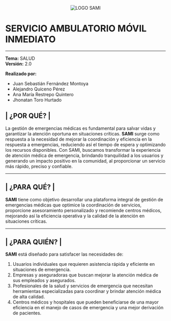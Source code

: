 
<p align="center">
  <img src="https://i.imgur.com/rtTtkyj.png" alt="LOGO SAMI">
</p>

# **SERVICIO AMBULATORIO MÓVIL INMEDIATO**
------------



**Tema:** SALUD  
**Versión:** 2.0  

**Realizado por:**  
- Juan Sebastián Fernández Montoya  
- Alejandro Quiceno Pérez  
- Ana María Restrepo Quintero  
- Jhonatan Toro Hurtado  

|               ¿POR QUÉ?                   |
---------------------------------------------

La gestión de emergencias médicas es fundamental para salvar vidas y garantizar la atención oportuna en situaciones críticas. **SAMI** surge como respuesta a la necesidad de mejorar la coordinación y eficiencia en la respuesta a emergencias, reduciendo así el tiempo de espera y optimizando los recursos disponibles. Con SAMI, buscamos transformar la experiencia de atención médica de emergencia, brindando tranquilidad a los usuarios y generando un impacto positivo en la comunidad, al proporcionar un servicio más rápido, preciso y confiable.

---------------------------------------------

|               ¿PARA QUÉ?                       |
---------------------------------------------

**SAMI** tiene como objetivo desarrollar una plataforma integral de gestión de emergencias médicas que optimice la coordinación de servicios, proporcione asesoramiento personalizado y recomiende centros médicos, mejorando así la eficiencia operativa y la calidad de la atención en situaciones críticas.

---------------------------------------------
|            ¿PARA QUIÉN?                   |
---------------------------------------------
**SAMI** está diseñado para satisfacer las necesidades de:

1. Usuarios individuales que requieren asistencia rápida y eficiente en situaciones de emergencia.
2. Empresas y aseguradoras que buscan mejorar la atención médica de sus empleados y asegurados.
3. Profesionales de la salud y servicios de emergencia que necesitan herramientas especializadas para coordinar y brindar atención médica de alta calidad.
4. Centros médicos y hospitales que pueden beneficiarse de una mayor eficiencia en el manejo de casos de emergencia y una mejor derivación de pacientes.
   
